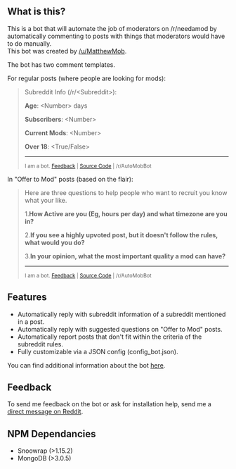## What is this?
This is a bot that will automate the job of moderators on /r/needamod by automatically commenting to posts with things that moderators would have to do manually.  
This bot was created by [/u/MatthewMob](https://www.reddit.com/user/MatthewMob/).

The bot has two comment templates.

For regular posts (where people are looking for mods):

> Subreddit Info (/r/\<Subreddit\>):
>
> **Age**: \<Number\> days
>
> **Subscribers**: \<Number\>
>
> **Current Mods**: \<Number\>
>
> **Over 18**: \<True/False\>
>
> ---
>
> <sup>I am a bot. [Feedback](https://www.reddit.com/message/compose?to=MatthewMob&subject=%2Fr%2Fneedamod%20bot%20feedback&message=) | [Source Code](https://github.com/Matthewmob/needamod-bot) | /r/AutoMobBot</sup>

In "Offer to Mod" posts (based on the flair):

> Here are three questions to help people who want to recruit you know what your like.
>
> 1.**How Active are you (Eg, hours per day) and what timezone are you in?**
> 
> 2.**If you see a highly upvoted post, but it doesn't follow the rules, what would you do?**
> 
> 3.**In your opinion, what the most important quality a mod can have?**
> 
> ---
> <sup>I am a bot. [Feedback](https://www.reddit.com/message/compose?to=MatthewMob&subject=%2Fr%2Fneedamod%20bot%20feedback&message=) | [Source Code](https://github.com/Matthewmob/needamod-bot) | /r/AutoMobBot</sup>

## Features
* Automatically reply with subreddit information of a subreddit mentioned in a post.
* Automatically reply with suggested questions on "Offer to Mod" posts.
* Automatically report posts that don't fit within the criteria of the subreddit rules.
* Fully customizable via a JSON config (config_bot.json).

You can find additional information about the bot [here](https://redd.it/4v4z1u).

## Feedback
To send me feedback on the bot or ask for installation help, send me a [direct message on Reddit](https://www.reddit.com/message/compose?to=MatthewMob&subject=%2Fr%2Fneedamod%20bot%20feedback&message=).

## NPM Dependancies
* Snoowrap (>1.15.2)
* MongoDB (>3.0.5)
